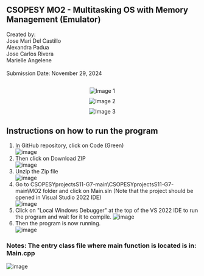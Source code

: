 ## CSOPESY MO2 - Multitasking OS with Memory Management (Emulator)

Created by:<br> Jose Mari Del Castillo <br>
Alexandra Padua <br>
Jose Carlos Rivera <br>
Marielle Angelene <br>
<br>
Submission Date: November 29, 2024
##
<p align="center" style="margin: 10px 0;">
  <img src="https://github.com/user-attachments/assets/796af0b6-4336-438a-a416-cbd9737e031f" alt="Image 1" />
</p>

<p align="center" style="margin: 10px 0;">
  <img src="https://github.com/user-attachments/assets/0e345d97-aaa6-4383-9580-64ca71f1feb3" alt="Image 2" />
</p>

<p align="center" style="margin: 10px 0;">
  <img src="https://github.com/user-attachments/assets/e496ac7a-5838-4aba-b1d9-802c151e88ec" alt="Image 3" />
</p>

## Instructions on how to run the program
1. In GitHub repository, click on Code (Green)  
   ![image](https://github.com/user-attachments/assets/4251b0e3-e4bb-44f1-a47a-9cade19a03b1)
2. Then click on Download ZIP  
   ![image](https://github.com/user-attachments/assets/88e0f0bf-9ca0-424b-aaec-dadf1178b40a)
3. Unzip the Zip file  
![image](https://github.com/user-attachments/assets/00685948-0f8c-4653-aa8e-2329917eba34)
4. Go to CSOPESYprojectsS11-G7-main\CSOPESYprojectsS11-G7-main\MO2 folder and click on Main.sln (Note that the project should be opened in Visual Studio 2022 IDE)  
![image](https://github.com/user-attachments/assets/22579c5f-2b30-4eeb-99db-f67c902b336b)
5. Click on "Local Windows Debugger" at the top of the VS 2022 IDE to run the program and wait for it to compile.
![image](https://github.com/user-attachments/assets/ab4cf8ee-6743-4235-b9d7-7005b29b064c)
6. Then the program is now running.  
![image](https://github.com/user-attachments/assets/ca115d05-8b5d-4e8b-af9c-6a5d2080f2c4)

### Notes: The entry class file where main function is located is in: Main.cpp  
![image](https://github.com/user-attachments/assets/44547fd2-6034-4f8f-a75f-6ddcad93d1cd)


   
   
   
